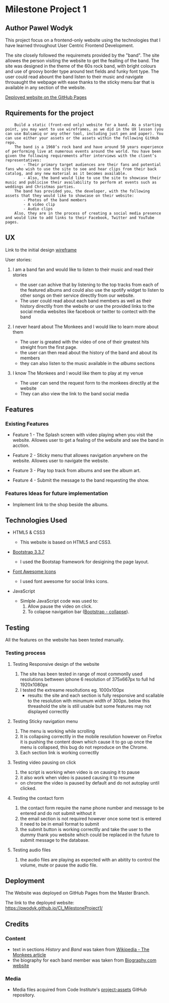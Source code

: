 # Milestone Project 1 
## Author Pawel Wodyk

 This project focus on a frontend-only website using the technologies that I have learned throughout User Centric Frontend Development.  

 The site closely followed the requiremets provided by the "band". The site allowes the person visiting the website to get the fealling of the band. The site was designed in the theme of the 60s rock band, with bright colours and use of groovy border type around text fields and funky font type.
 The user could read abount the band listen to their music and navigate throuaught the webpage with ease thanks to the sticky menu bar that is available in any section of the website.
 
[Deployed website on the GitHub Pages](https://pwodyk.github.io/CI_MilestoneProject1/)

## Rquirements for the project

``` text
    Build a static (front-end only) website for a band. As a starting point, you may want to use wireframes, as we did in the UX lesson (you can use Balsamiq or any other tool, including just pen and paper). You can use either your assets or the assets within the following GitHub repo.
    The band is a 1960’s rock band and have around 50 years experience of performing live at numerous events around the world. You have been given the following requirements after interviews with the client’s representatives:
        - Their primary target audiences are their fans and potential fans who wish to use the site to see and hear clips from their back catalog, and any new material as it becomes available.
        - Also, the band would like to use the site to showcase their music and publicise their availability to perform at events such as weddings and Christmas parties.
    The band has provided you, the developer, with the following assets that they would like to showcase on their website:
        - Photos of the band members
        - A video clip
        - Audio clips
    Also, they are in the process of creating a social media presence and would like to add links to their Facebook, Twitter and YouTube pages.
```

## UX

Link to the initial design [wireframe](UX-Files/)

User stories:

1. I am a band fan and would like to listen to their music and read their stories
    - the user can achive that by listening to the top tracks from each of the featured albums and could also use the spotify widget to listen to other songs on their service directlly from our website.
    - The user could read about each band members as well as their history directlly from the website or use the provided links to the social media websites like facebook or twitter to contect with the band

2. I never heard about The Monkees and I would like to learn more about them
    - The user is greated with the video of one of their greatest hits streight from the first page.
    - the user can then read about the history of the band and about its members 
    - they can also listen to the music available in the *albums* sections

3. I know The Monkees and I would like them to play at my venue
    - The user can send the request form to the monkees directlly at the website
    - They can also view the link to the band social media

## Features

### Existing Features

- Feature 1 - The Splash screen with video playing when you visit the website. Allowes user to get a fealing of the website and see the band in acction.

- Feature 2 - Sticky menu that allowes navigation anywhere on the website. Allowes user to navigate the website.

- Feature 3 - Play top track from albums and see the album art.

- Feature 4 - Submit the message to the band requesting the show.

### Features Ideas for future implementation

- Implement link to the shop beside the albums.

## Technologies Used

- HTML5 & CSS3
  - This website is based on HTML5 and CSS3.

- [Bootstrap 3.3.7](https://getbootstrap.com/docs/3.3/)
  - I used the Bootstap framework for desigining the page layout.

- [Font Awesome Icons](https://fontawesome.com/)
  - I used font awesome for social links icons.

- JavaScript
  - Simlple JavaScript code was used to:
    1. Allow pause the video on click.
    2. To colapse navigation bar ([Bootstrap - collapse](https://getbootstrap.com/docs/3.3/javascript/#collapse)).

## Testing

All the features on the website has been tested manually.

### Testing process

1. Testing Responsive design of the website
    1. The site has been tested in range of most commonlly used resolutions bettween iphone 6 resolution of 375x667px to full hd 1920x1080px
    2. I tested the extreame resoltutions eg. 1000x100px
        - results: the site and each section is fully responsive and scallable to the resolution with minumum width of 300px. below this threashold the site is still usable but some features may not displayed correctlly

2. Testing Sticky navigation menu
    1. The menu is working while scrolling
    2. It is collapsing correctlly in the mobile resolution however on Firefox it is pushing the content down which cause it to go up once the menu is collapsed, this bug do not reproduce on the Chrome.
    3. Each section link is working correctlly

3. Testing video pausing on click
    1. the script is working when video is on causing it to pause
    2. it also work when video is paused causing it to resume
    - on chrome the video is paused by default and do not autoplay until clicked.

4. Testing the contact form
    1. the contact form require the name phone number and message to be entered and do not submit without it
    2. the email section is not required however once some text is entered it need to be in email format to submit
    3. the submit button is working correctlly and take the user to the dummy thank you website which could be replaced in the future to submit message to the database.

5. Testing audio files
    1. the audio files are playing as expected with an abitity to control the volume, mute or pause the audio file.


## Deployment

The Website was deployed on GitHub Pages from the Master Branch.

The link to the deployed website:
    https://pwodyk.github.io/CI_MilestoneProject1/

## Credits

### Content

- text in sections *History* and *Band* was taken from [Wikipedia - The Monkees article](https://en.wikipedia.org/wiki/The_Monkees)
- the biography for each band member was taken from [Biography.com website](https://www.biography.com/)

### Media

- Media files acquired from Code Institute's [project-assets](https://github.com/Code-Institute-Org/project-assets) GitHub repository.

